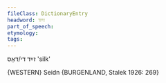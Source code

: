 ```yaml
---
fileClass: DictionaryEntry
headword: זײַד
part_of_speech: 
etymology: 
tags: 
---
```

זײַד
די/דאָס 
'silk'

{WESTERN}
Seidn {BURGENLAND, Stalek 1926: 269}
